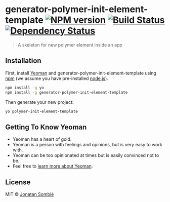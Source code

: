 # generator-polymer-init-element-template [![NPM version][npm-image]][npm-url] [![Build Status][travis-image]][travis-url] [![Dependency Status][daviddm-image]][daviddm-url]
> A skeleton for new polymer element inside an app

## Installation

First, install [Yeoman](http://yeoman.io) and generator-polymer-init-element-template using [npm](https://www.npmjs.com/) (we assume you have pre-installed [node.js](https://nodejs.org/)).

```bash
npm install -g yo
npm install -g generator-polymer-init-element-template
```

Then generate your new project:

```bash
yo polymer-init-element-template
```

## Getting To Know Yeoman

 * Yeoman has a heart of gold.
 * Yeoman is a person with feelings and opinions, but is very easy to work with.
 * Yeoman can be too opinionated at times but is easily convinced not to be.
 * Feel free to [learn more about Yeoman](http://yeoman.io/).

## License

MIT © [Jonatan Sombié]()


[npm-image]: https://badge.fury.io/js/generator-polymer-init-element-template.svg
[npm-url]: https://npmjs.org/package/generator-polymer-init-element-template
[travis-image]: https://travis-ci.org/stomybexy/generator-polymer-init-element-template.svg?branch=master
[travis-url]: https://travis-ci.org/stomybexy/generator-polymer-init-element-template
[daviddm-image]: https://david-dm.org/stomybexy/generator-polymer-init-element-template.svg?theme=shields.io
[daviddm-url]: https://david-dm.org/stomybexy/generator-polymer-init-element-template
